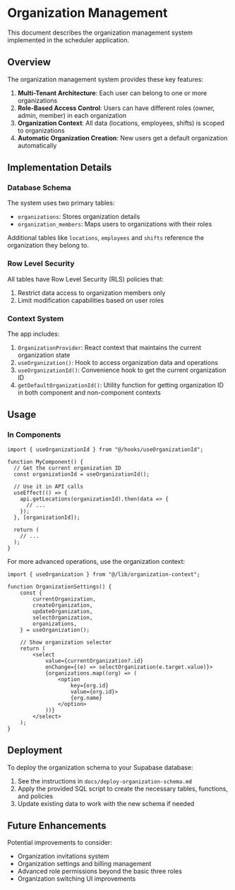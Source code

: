# Organization Management

This document describes the organization management system implemented in the scheduler application.

## Overview

The organization management system provides these key features:

1. **Multi-Tenant Architecture**: Each user can belong to one or more organizations
2. **Role-Based Access Control**: Users can have different roles (owner, admin, member) in each organization
3. **Organization Context**: All data (locations, employees, shifts) is scoped to organizations
4. **Automatic Organization Creation**: New users get a default organization automatically

## Implementation Details

### Database Schema

The system uses two primary tables:

- `organizations`: Stores organization details
- `organization_members`: Maps users to organizations with their roles

Additional tables like `locations`, `employees` and `shifts` reference the organization they belong to.

### Row Level Security

All tables have Row Level Security (RLS) policies that:

1. Restrict data access to organization members only
2. Limit modification capabilities based on user roles

### Context System

The app includes:

1. `OrganizationProvider`: React context that maintains the current organization state
2. `useOrganization()`: Hook to access organization data and operations
3. `useOrganizationId()`: Convenience hook to get the current organization ID
4. `getDefaultOrganizationId()`: Utility function for getting organization ID in both component and non-component contexts

## Usage

### In Components

```tsx
import { useOrganizationId } from "@/hooks/useOrganizationId";

function MyComponent() {
  // Get the current organization ID
  const organizationId = useOrganizationId();

  // Use it in API calls
  useEffect(() => {
    api.getLocations(organizationId).then(data => {
      // ...
    });
  }, [organizationId]);

  return (
    // ...
  );
}
```

For more advanced operations, use the organization context:

```tsx
import { useOrganization } from "@/lib/organization-context";

function OrganizationSettings() {
	const {
		currentOrganization,
		createOrganization,
		updateOrganization,
		selectOrganization,
		organizations,
	} = useOrganization();

	// Show organization selector
	return (
		<select
			value={currentOrganization?.id}
			onChange={(e) => selectOrganization(e.target.value)}>
			{organizations.map((org) => (
				<option
					key={org.id}
					value={org.id}>
					{org.name}
				</option>
			))}
		</select>
	);
}
```

## Deployment

To deploy the organization schema to your Supabase database:

1. See the instructions in `docs/deploy-organization-schema.md`
2. Apply the provided SQL script to create the necessary tables, functions, and policies
3. Update existing data to work with the new schema if needed

## Future Enhancements

Potential improvements to consider:

- Organization invitations system
- Organization settings and billing management
- Advanced role permissions beyond the basic three roles
- Organization switching UI improvements
